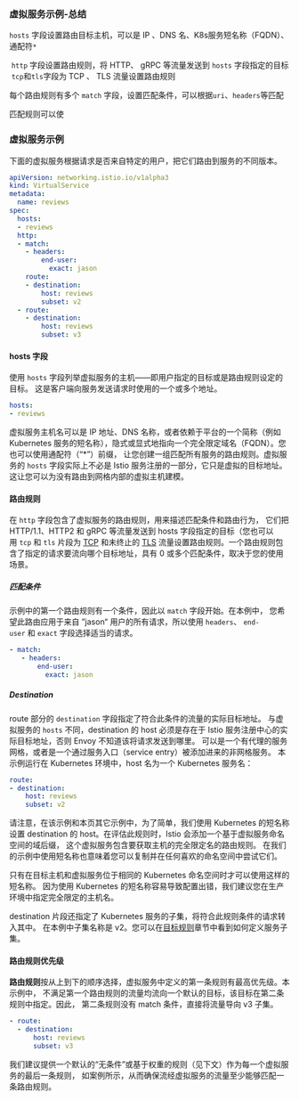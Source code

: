 ### 虚拟服务示例-总结

`hosts` 字段设置路由目标主机，可以是 IP 、DNS 名、K8s服务短名称（FQDN）、通配符`*`

 `http` 字段设置路由规则，将 HTTP、 gRPC 等流量发送到 `hosts` 字段指定的目标
 `tcp`和`tls`字段为 TCP 、 TLS 流量设置路由规则

每个路由规则有多个 `match` 字段，设置匹配条件，可以根据`uri`、`headers`等匹配

匹配规则可以使

### 虚拟服务示例

下面的虚拟服务根据请求是否来自特定的用户，把它们路由到服务的不同版本。

```yaml
apiVersion: networking.istio.io/v1alpha3
kind: VirtualService
metadata:
  name: reviews
spec:
  hosts:
  - reviews
  http:
  - match:
    - headers:
        end-user:
          exact: jason
    route:
    - destination:
        host: reviews
        subset: v2
  - route:
    - destination:
        host: reviews
        subset: v3
```

#### hosts 字段

使用 `hosts` 字段列举虚拟服务的主机——即用户指定的目标或是路由规则设定的目标。 这是客户端向服务发送请求时使用的一个或多个地址。

```yaml
hosts:
- reviews
```

虚拟服务主机名可以是 IP 地址、DNS 名称，或者依赖于平台的一个简称（例如 Kubernetes 服务的短名称），隐式或显式地指向一个完全限定域名（FQDN）。您也可以使用通配符（“*”）前缀， 让您创建一组匹配所有服务的路由规则。虚拟服务的 `hosts` 字段实际上不必是 Istio 服务注册的一部分，它只是虚拟的目标地址。这让您可以为没有路由到网格内部的虚拟主机建模。

#### 路由规则

在 `http` 字段包含了虚拟服务的路由规则，用来描述匹配条件和路由行为， 它们把 HTTP/1.1、HTTP2 和 gRPC 等流量发送到 hosts 字段指定的目标（您也可以用 `tcp` 和 `tls` 片段为 [TCP](https://istio.io/latest/zh/docs/reference/config/networking/virtual-service/#TCPRoute) 和未终止的 [TLS](https://istio.io/latest/zh/docs/reference/config/networking/virtual-service/#TLSRoute) 流量设置路由规则。一个路由规则包含了指定的请求要流向哪个目标地址，具有 0 或多个匹配条件，取决于您的使用场景。

##### 匹配条件

示例中的第一个路由规则有一个条件，因此以 `match` 字段开始。在本例中， 您希望此路由应用于来自 ”jason“ 用户的所有请求，所以使用 `headers`、 `end-user` 和 `exact` 字段选择适当的请求。

```yaml
- match:
   - headers:
       end-user:
         exact: jason
```

##### Destination

route 部分的 `destination` 字段指定了符合此条件的流量的实际目标地址。 与虚拟服务的 `hosts` 不同，destination 的 host 必须是存在于 Istio 服务注册中心的实际目标地址，否则 Envoy 不知道该将请求发送到哪里。 可以是一个有代理的服务网格，或者是一个通过服务入口（service entry）被添加进来的非网格服务。 本示例运行在 Kubernetes 环境中，host 名为一个 Kubernetes 服务名：

```yaml
route:
- destination:
    host: reviews
    subset: v2
```

请注意，在该示例和本页其它示例中，为了简单，我们使用 Kubernetes 的短名称设置 destination 的 host。在评估此规则时，Istio 会添加一个基于虚拟服务命名空间的域后缀， 这个虚拟服务包含要获取主机的完全限定名的路由规则。 在我们的示例中使用短名称也意味着您可以复制并在任何喜欢的命名空间中尝试它们。

只有在目标主机和虚拟服务位于相同的 Kubernetes 命名空间时才可以使用这样的短名称。 因为使用 Kubernetes 的短名称容易导致配置出错，我们建议您在生产环境中指定完全限定的主机名。

destination 片段还指定了 Kubernetes 服务的子集，将符合此规则条件的请求转入其中。 在本例中子集名称是 v2。您可以在[目标规则](https://istio.io/latest/zh/docs/concepts/traffic-management/#destination-rules)章节中看到如何定义服务子集。

#### 路由规则优先级

**路由规则**按从上到下的顺序选择，虚拟服务中定义的第一条规则有最高优先级。本示例中， 不满足第一个路由规则的流量均流向一个默认的目标，该目标在第二条规则中指定。因此， 第二条规则没有 match 条件，直接将流量导向 v3 子集。

```yaml
- route:
  - destination:
      host: reviews
      subset: v3
```

我们建议提供一个默认的“无条件”或基于权重的规则（见下文）作为每一个虚拟服务的最后一条规则， 如案例所示，从而确保流经虚拟服务的流量至少能够匹配一条路由规则。
